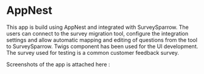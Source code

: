 # AppNest

This app is build using AppNest and integrated with SurveySparrow.
The users can connect to the survey migration tool, configure the integration settings and  allow automatic mapping and editing of questions from the tool to SurveySparrow.
Twigs component has been used for the UI development.
The survey used for testing is a common customer feedback survey.

Screenshots of the app is attached here : 
